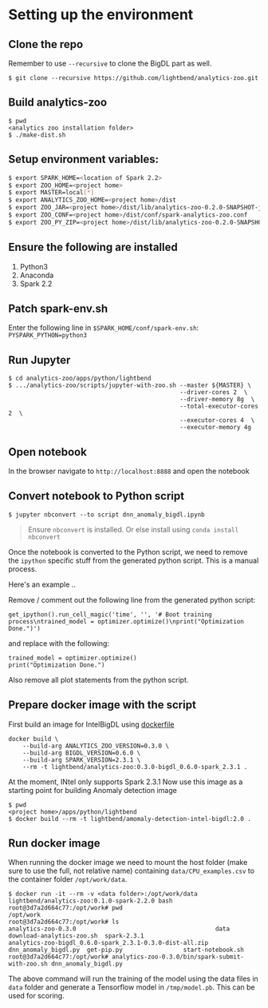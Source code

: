 # Setting up the environment

## Clone the repo

Remember to use `--recursive` to clone the BigDL part as well.

`$ git clone --recursive https://github.com/lightbend/analytics-zoo.git`

## Build analytics-zoo

```
$ pwd
<analytics zoo installation folder>
$ ./make-dist.sh
```

## Setup environment variables:

```bash
$ export SPARK_HOME=<location of Spark 2.2>
$ export ZOO_HOME=<project home>
$ export MASTER=local[*]
$ export ANALYTICS_ZOO_HOME=<project home>/dist
$ export ZOO_JAR=<project home>/dist/lib/analytics-zoo-0.2.0-SNAPSHOT-jar-with-dependencies.jar
$ export ZOO_CONF=<project home>/dist/conf/spark-analytics-zoo.conf
$ export ZOO_PY_ZIP=<project home>/dist/lib/analytics-zoo-0.2.0-SNAPSHOT-spark-2.1.0-dist.zip

```

## Ensure the following are installed

1. Python3
2. Anaconda
3. Spark 2.2

## Patch spark-env.sh

Enter the following line in `$SPARK_HOME/conf/spark-env.sh`:
`PYSPARK_PYTHON=python3`

## Run Jupyter

```
$ cd analytics-zoo/apps/python/lightbend
$ .../analytics-zoo/scripts/jupyter-with-zoo.sh --master ${MASTER} \
                                                --driver-cores 2  \
                                                --driver-memory 8g  \
                                                --total-executor-cores 2  \
                                                --executor-cores 4  \
                                                --executor-memory 4g
```

## Open notebook

In the browser navigate to `http://localhost:8888` and open the notebook

## Convert notebook to Python script

`$ jupyter nbconvert --to script dnn_anomaly_bigdl.ipynb`

> Ensure `nbconvert` is installed. Or else install using `conda install nbconvert`

Once the notebook is converted to the Python script, we need to remove the `ipython` specific stuff from the generated python script. This is a manual process.

Here's an example ..

Remove / comment out the following line from the generated python script:

```
get_ipython().run_cell_magic('time', '', '# Boot training process\ntrained_model = optimizer.optimize()\nprint("Optimization Done.")')
```

and replace with the following:

```
trained_model = optimizer.optimize()
print("Optimization Done.")
```

Also remove all plot statements from the python script.

## Prepare docker image with the script
First build an image for IntelBigDL using [dockerfile](../../../docker/Dockerfile)
````
docker build \
    --build-arg ANALYTICS_ZOO_VERSION=0.3.0 \
    --build-arg BIGDL_VERSION=0.6.0 \
    --build-arg SPARK_VERSION=2.3.1 \
    --rm -t lightbend/analytics-zoo:0.3.0-bigdl_0.6.0-spark_2.3.1 .
````
At the moment, INtel only supports Spark 2.3.1
Now use this image as a starting point for building Anomaly detection image
```
$ pwd
<project home>/apps/python/lightbend
$ docker build --rm -t lightbend/amomaly-detection-intel-bigdl:2.0 .
```

## Run docker image

When running the docker image we need to mount the host folder (make sure to use the full, not relative name) containing `data/CPU_examples.csv` to the container folder `/opt/work/data`.

```
$ docker run -it --rm -v <data folder>:/opt/work/data lightbend/analytics-zoo:0.1.0-spark-2.2.0 bash
root@3d7a2d664c77:/opt/work# pwd
/opt/work
root@3d7a2d664c77:/opt/work# ls
analytics-zoo-0.3.0                                       data                  download-analytics-zoo.sh  spark-2.3.1
analytics-zoo-bigdl_0.6.0-spark_2.3.1-0.3.0-dist-all.zip  dnn_anomaly_bigdl.py  get-pip.py                 start-notebook.sh
root@3d7a2d664c77:/opt/work# analytics-zoo-0.3.0/bin/spark-submit-with-zoo.sh dnn_anomaly_bigdl.py
```

The above command will run the training of the model using the data files in `data` folder and generate a Tensorflow model in `/tmp/model.pb`. This can be used for scoring.







